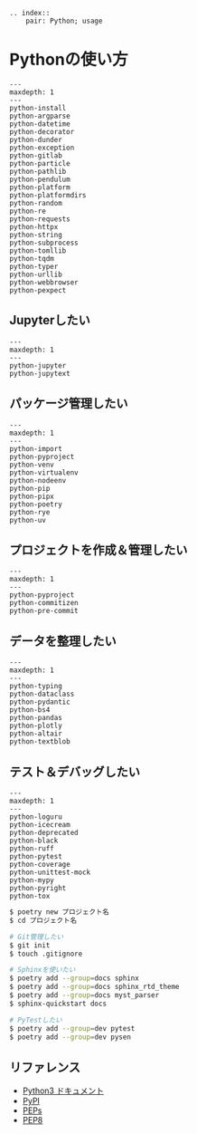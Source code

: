 ```{eval-rst}
.. index::
    pair: Python; usage
```

# Pythonの使い方

```{toctree}
---
maxdepth: 1
---
python-install
python-argparse
python-datetime
python-decorator
python-dunder
python-exception
python-gitlab
python-particle
python-pathlib
python-pendulum
python-platform
python-platformdirs
python-random
python-re
python-requests
python-httpx
python-string
python-subprocess
python-tomllib
python-tqdm
python-typer
python-urllib
python-webbrowser
python-pexpect
```

## Jupyterしたい

```{toctree}
---
maxdepth: 1
---
python-jupyter
python-jupytext
```

## パッケージ管理したい

```{toctree}
---
maxdepth: 1
---
python-import
python-pyproject
python-venv
python-virtualenv
python-nodeenv
python-pip
python-pipx
python-poetry
python-rye
python-uv
```

## プロジェクトを作成＆管理したい

```{toctree}
---
maxdepth: 1
---
python-pyproject
python-commitizen
python-pre-commit
```

## データを整理したい

```{toctree}
---
maxdepth: 1
---
python-typing
python-dataclass
python-pydantic
python-bs4
python-pandas
python-plotly
python-altair
python-textblob
```

## テスト＆デバッグしたい

```{toctree}
---
maxdepth: 1
---
python-loguru
python-icecream
python-deprecated
python-black
python-ruff
python-pytest
python-coverage
python-unittest-mock
python-mypy
python-pyright
python-tox
```

```bash
$ poetry new プロジェクト名
$ cd プロジェクト名

# Git管理したい
$ git init
$ touch .gitignore

# Sphinxを使いたい
$ poetry add --group=docs sphinx
$ poetry add --group=docs sphinx_rtd_theme
$ poetry add --group=docs myst_parser
$ sphinx-quickstart docs

# PyTestしたい
$ poetry add --group=dev pytest
$ poetry add --group=dev pysen
```

## リファレンス

- [Python3 ドキュメント](https://docs.python.org/ja/3/)
- [PyPI](https://pypi.org/)
- [PEPs](https://peps.python.org/)
- [PEP8](https://peps.python.org/pep-0008/)

